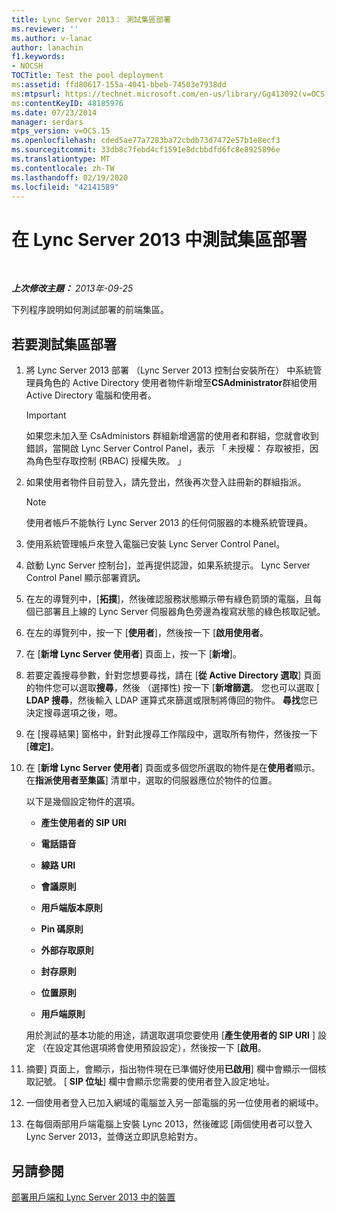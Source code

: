 ```yaml
---
title: Lync Server 2013： 測試集區部署
ms.reviewer: ''
ms.author: v-lanac
author: lanachin
f1.keywords:
- NOCSH
TOCTitle: Test the pool deployment
ms:assetid: ffd80617-155a-4041-bbeb-74503e7938dd
ms:mtpsurl: https://technet.microsoft.com/en-us/library/Gg413092(v=OCS.15)
ms:contentKeyID: 48185976
ms.date: 07/23/2014
manager: serdars
mtps_version: v=OCS.15
ms.openlocfilehash: cded5ae77a7283ba72cbdb73d7472e57b1e8ecf3
ms.sourcegitcommit: 33db8c7febd4cf1591e8dcbbdfd6fc8e8925896e
ms.translationtype: MT
ms.contentlocale: zh-TW
ms.lasthandoff: 02/19/2020
ms.locfileid: "42141589"
---
```

<div data-xmlns="http://www.w3.org/1999/xhtml">

<div class="topic" data-xmlns="http://www.w3.org/1999/xhtml" data-msxsl="urn:schemas-microsoft-com:xslt" data-cs="http://msdn.microsoft.com/">

<div data-asp="https://msdn2.microsoft.com/asp">

# <a name="test-the-pool-deployment-in-lync-server-2013"></a>在 Lync Server 2013 中測試集區部署

</div>

<div id="mainSection">

<div id="mainBody">

<span> </span>

_**上次修改主題：** 2013年-09-25_

下列程序說明如何測試部署的前端集區。

<div>

## <a name="to-test-the-pool-deployment"></a>若要測試集區部署

1.  將 Lync Server 2013 部署 （Lync Server 2013 控制台安裝所在） 中系統管理員角色的 Active Directory 使用者物件新增至**CSAdministrator**群組使用 Active Directory 電腦和使用者。
    
    <div>
    

    > [!IMPORTANT]  
    > 如果您未加入至 CsAdministors 群組新增適當的使用者和群組，您就會收到錯誤，當開啟 Lync Server Control Panel，表示 「 未授權： 存取被拒，因為角色型存取控制 (RBAC) 授權失敗。 」

    
    </div>

2.  如果使用者物件目前登入，請先登出，然後再次登入註冊新的群組指派。
    
    <div>
    

    > [!NOTE]  
    > 使用者帳戶不能執行 Lync Server 2013 的任何伺服器的本機系統管理員。

    
    </div>

3.  使用系統管理帳戶來登入電腦已安裝 Lync Server Control Panel。

4.  啟動 Lync Server 控制台]，並再提供認證，如果系統提示。 Lync Server Control Panel 顯示部署資訊。

5.  在左的導覽列中，[**拓撲**]，然後確認服務狀態顯示帶有綠色箭頭的電腦，且每個已部署且上線的 Lync Server 伺服器角色旁邊為複寫狀態的綠色核取記號。

6.  在左的導覽列中，按一下 [**使用者**]，然後按一下 [**啟用使用者**。

7.  在 [**新增 Lync Server 使用者**] 頁面上，按一下 [**新增**]。

8.  若要定義搜尋參數，針對您想要尋找，請在 [**從 Active Directory 選取**] 頁面的物件您可以選取**搜尋**，然後 （選擇性) 按一下 [**新增篩選**。 您也可以選取 [ **LDAP 搜尋**，然後輸入 LDAP 運算式來篩選或限制將傳回的物件。 **尋找**您已決定搜尋選項之後，嗯。

9.  在 [搜尋結果] 窗格中，針對此搜尋工作階段中，選取所有物件，然後按一下 [**確定]**。

10. 在 [**新增 Lync Server 使用者**] 頁面或多個您所選取的物件是在**使用者**顯示。 在**指派使用者至集區**] 清單中，選取的伺服器應位於物件的位置。
    
    以下是幾個設定物件的選項。
    
      - **產生使用者的 SIP URI**
    
      - **電話語音**
    
      - **線路 URI**
    
      - **會議原則**
    
      - **用戶端版本原則**
    
      - **Pin 碼原則**
    
      - **外部存取原則**
    
      - **封存原則**
    
      - **位置原則**
    
      - **用戶端原則**
    
    用於測試的基本功能的用途，請選取選項您要使用 [**產生使用者的 SIP URI** ] 設定 （在設定其他選項將會使用預設設定），然後按一下 [**啟用**。

11. 摘要] 頁面上，會顯示，指出物件現在已準備好使用**已啟用**] 欄中會顯示一個核取記號。 [ **SIP 位址**] 欄中會顯示您需要的使用者登入設定地址。

12. 一個使用者登入已加入網域的電腦並入另一部電腦的另一位使用者的網域中。

13. 在每個兩部用戶端電腦上安裝 Lync 2013，然後確認 [兩個使用者可以登入 Lync Server 2013，並傳送立即訊息給對方。

</div>

<div>

## <a name="see-also"></a>另請參閱


[部署用戶端和 Lync Server 2013 中的裝置](lync-server-2013-deploying-clients-and-devices.md)  
  

</div>

</div>

<span> </span>

</div>

</div>

</div>

